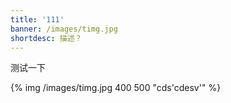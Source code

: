```yaml
---
title: '111'
banner: /images/timg.jpg
shortdesc: 描述？
---
```

测试一下

{% img /images/timg.jpg 400 500 "cds'cdesv'" %}
